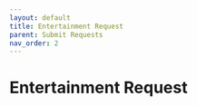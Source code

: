 ```yaml
---
layout: default
title: Entertainment Request
parent: Submit Requests 
nav_order: 2
---
```


# Entertainment Request
